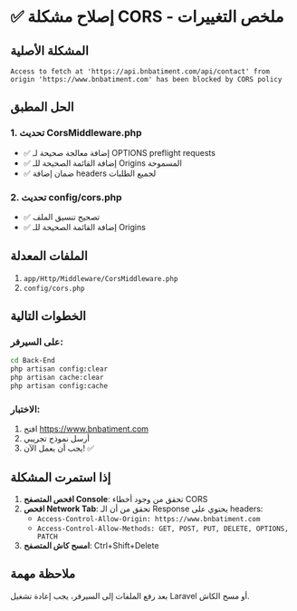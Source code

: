 # ✅ إصلاح مشكلة CORS - ملخص التغييرات

## المشكلة الأصلية
```
Access to fetch at 'https://api.bnbatiment.com/api/contact' from origin 'https://www.bnbatiment.com' has been blocked by CORS policy
```

## الحل المطبق

### 1. تحديث CorsMiddleware.php
- ✅ إضافة معالجة صحيحة لـ OPTIONS preflight requests
- ✅ إضافة القائمة الصحيحة للـ Origins المسموحة
- ✅ ضمان إضافة headers لجميع الطلبات

### 2. تحديث config/cors.php
- ✅ تصحيح تنسيق الملف
- ✅ إضافة القائمة الصحيحة للـ Origins

## الملفات المعدلة
1. `app/Http/Middleware/CorsMiddleware.php`
2. `config/cors.php`

## الخطوات التالية

### على السيرفر:
```bash
cd Back-End
php artisan config:clear
php artisan cache:clear
php artisan config:cache
```

### الاختبار:
1. افتح https://www.bnbatiment.com
2. أرسل نموذج تجريبي
3. يجب أن يعمل الآن! ✅

## إذا استمرت المشكلة

1. **افحص المتصفح Console**: تحقق من وجود أخطاء CORS
2. **افحص Network Tab**: تحقق من أن الـ Response يحتوي على headers:
   - `Access-Control-Allow-Origin: https://www.bnbatiment.com`
   - `Access-Control-Allow-Methods: GET, POST, PUT, DELETE, OPTIONS, PATCH`
3. **امسح كاش المتصفح**: Ctrl+Shift+Delete

## ملاحظة مهمة
بعد رفع الملفات إلى السيرفر، يجب إعادة تشغيل Laravel أو مسح الكاش.

